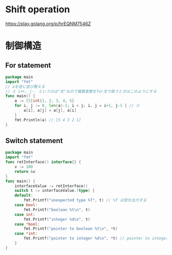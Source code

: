 # Shift operation
https://play.golang.org/p/hrEQNM7546Z

# 制御構造

## For statement

```go
package main
import "fmt"
// aを逆に並び替える
// ① i++, j-- というのは"文"なので複数変数をfor文で扱うときはこのようにする
func main() {
	a := [5]int{1, 2, 3, 4, 5}
	for i, j := 0, len(a)-1; i < j; i, j = i+1, j-1 { // ①
		a[i], a[j] = a[j], a[i]
	}
	fmt.Println(a) // [5 4 3 2 1]
}
```

## Switch statement

```go
package main
import "fmt"
func retInterface() interface{} {
	v := 100
	return &v
}
func main() {
	interfaceValue := retInterface()
	switch t := interfaceValue.(type) {
	default:
		fmt.Printf("unexpected type %T", t) // %T は型を出力する
	case bool:
		fmt.Printf("boolean %t\n", t)
	case int:
		fmt.Printf("integer %d\n", t)
	case *bool:
		fmt.Printf("pointer to boolean %t\n", *t)
	case *int:
		fmt.Printf("pointer to integer %d\n", *t) // pointer to integer 100
	}
}
```
